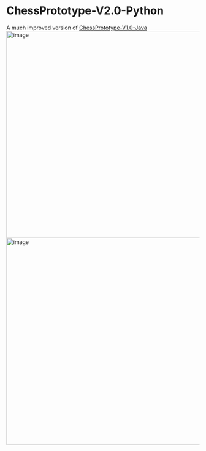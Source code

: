 # ChessPrototype-V2.0-Python
A much improved version of [ChessPrototype-V1.0-Java](https://github.com/leonlolleonlol/ChessPrototype-V1.0-Java)
<img width="959" height="539" alt="image" src="https://github.com/user-attachments/assets/32559c7b-c66f-4b7f-9bd7-366121867bda" />
<img width="959" height="539" alt="image" src="https://github.com/user-attachments/assets/fa8f96c4-b01c-4d91-ae2b-b588d70c789d" />
